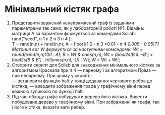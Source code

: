 # Мінімальний кістяк графа 

1. Представити зважений ненапрямлений граф із заданими параметрами 
так само, як у лабораторній роботі №1. Відміна: матриця А за варіантом 
формується за командами  Scilab: 
rand("seed", п 1 п 2 п 3 п 4 );  
T = rand(n,n) + rand(n,n); 
A = floor((1.0  - п 3 *0.01 - п 4 *0.005 - 0.05)*T) 
Матриця ваг W формується за наступними командами: 
Wt = round(rand(n,n)*100 .* A); 
B = Wt & ones(n,n); 
Wt = (bool2s(B & ~B') + bool2s(B & B') .* tril(ones(n,n),-1)) .* Wt; 
W = Wt + Wt'; 
2. Створити скрипт для Scilab для знаходження мінімального кістяка за 
алгоритмом Краскала при п 4  — парному і за алгоритмом Пріма — при 
непарному. При цьому у скрипті:  
— встановити функцію halt у точці додавання чергового ребра до кістяка, 
— виводити зображення графа у графічному вікні перед кожною 
зупинкою по функції halt.  
3.  Під час обходу графа побудувати дерево його кістяка. Вивести 
побудоване дерево у графічному вікні. При зображенні як графа, так і його 
кістяка, вказати ваги ребер. 

